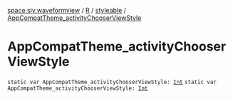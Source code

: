 [space.siy.waveformview](../../index.md) / [R](../index.md) / [styleable](index.md) / [AppCompatTheme_activityChooserViewStyle](./-app-compat-theme_activity-chooser-view-style.md)

# AppCompatTheme_activityChooserViewStyle

`static var AppCompatTheme_activityChooserViewStyle: `[`Int`](https://kotlinlang.org/api/latest/jvm/stdlib/kotlin/-int/index.html)
`static var AppCompatTheme_activityChooserViewStyle: `[`Int`](https://kotlinlang.org/api/latest/jvm/stdlib/kotlin/-int/index.html)